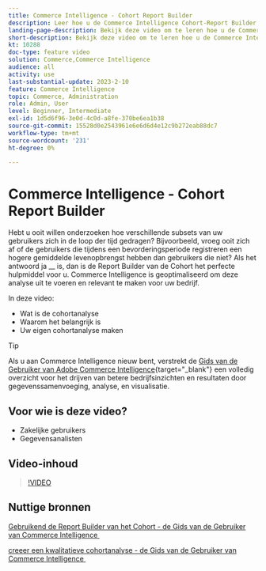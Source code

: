```yaml
---
title: Commerce Intelligence - Cohort Report Builder
description: Leer hoe u de Commerce Intelligence Cohort-Report Builder kunt gebruiken om geoptimaliseerde rapporten en analyses te maken die relevant zijn voor uw bedrijf.
landing-page-description: Bekijk deze video om te leren hoe u de Commerce Intelligence Cohort-Report Builder kunt gebruiken om geoptimaliseerde rapporten en analyses te maken die relevant zijn voor uw bedrijf.
short-description: Bekijk deze video om te leren hoe u de Commerce Intelligence Cohort-Report Builder kunt gebruiken om geoptimaliseerde rapporten en analyses te maken die relevant zijn voor uw bedrijf.
kt: 10288
doc-type: feature video
solution: Commerce,Commerce Intelligence
audience: all
activity: use
last-substantial-update: 2023-2-10
feature: Commerce Intelligence
topic: Commerce, Administration
role: Admin, User
level: Beginner, Intermediate
exl-id: 1d5d6f96-3e0d-4c0d-a8fe-370be6ea1b38
source-git-commit: 15528d0e2543961e6e6d6d4e12c9b272eab88dc7
workflow-type: tm+mt
source-wordcount: '231'
ht-degree: 0%

---
```


# Commerce Intelligence - Cohort Report Builder

Hebt u ooit willen onderzoeken hoe verschillende subsets van uw gebruikers zich in de loop der tijd gedragen? Bijvoorbeeld, vroeg ooit zich af of de gebruikers die tijdens een bevorderingsperiode registreren een hogere gemiddelde levenopbrengst hebben dan gebruikers die niet? Als het antwoord ja __ is, dan is de Report Builder van de Cohort het perfecte hulpmiddel voor u. Commerce Intelligence is geoptimaliseerd om deze analyse uit te voeren en relevant te maken voor uw bedrijf.

In deze video:

- Wat is de cohortanalyse
- Waarom het belangrijk is
- Uw eigen cohortanalyse maken

>[!TIP]
>
>Als u aan Commerce Intelligence nieuw bent, verstrekt de [&#x200B; Gids van de Gebruiker van Adobe Commerce Intelligence &#x200B;](https://experienceleague.adobe.com/docs/commerce-business-intelligence/mbi/guide-overview.html?lang=nl-NL){target="_blank"}  een volledig overzicht voor het drijven van betere bedrijfsinzichten en resultaten door gegevenssamenvoeging, analyse, en visualisatie.

## Voor wie is deze video?

- Zakelijke gebruikers
- Gegevensanalisten

## Video-inhoud

>[!VIDEO](https://video.tv.adobe.com/v/342407?quality=12&learn=on)

## Nuttige bronnen

[&#x200B; Gebruikend de Report Builder van het Cohort - de Gids van de Gebruiker van Commerce Intelligence &#x200B;](https://experienceleague.adobe.com/docs/commerce-business-intelligence/mbi/analyze/sql/cohort-rpt-bldr.html?lang=nl-NL)

[&#x200B; creeer een kwalitatieve cohortanalyse - de Gids van de Gebruiker van Commerce Intelligence &#x200B;](https://experienceleague.adobe.com/docs/commerce-business-intelligence/mbi/analyze/sql/create-qual-cohort-analysis.html?lang=nl-NL)
